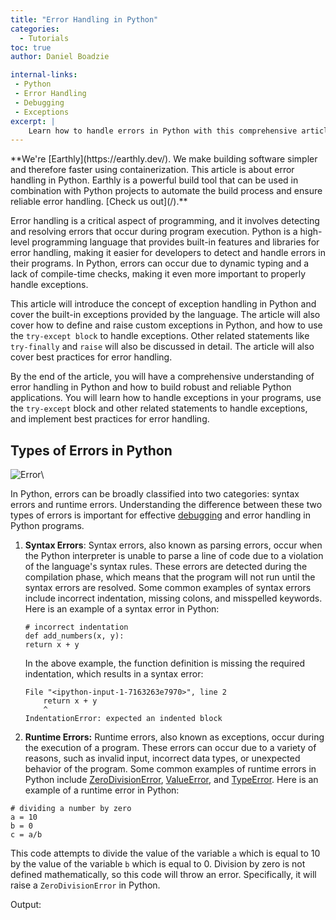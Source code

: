 ```yaml
---
title: "Error Handling in Python"
categories:
  - Tutorials
toc: true
author: Daniel Boadzie

internal-links:
 - Python
 - Error Handling
 - Debugging
 - Exceptions
excerpt: |
    Learn how to handle errors in Python with this comprehensive article. From syntax errors to runtime errors, you'll discover how to use the `try-except` block, raise custom exceptions, and implement best practices for error handling.
---
```

<!--sgpt-->**We're [Earthly](https://earthly.dev/). We make building software simpler and therefore faster using containerization. This article is about error handling in Python. Earthly is a powerful build tool that can be used in combination with Python projects to automate the build process and ensure reliable error handling. [Check us out](/).**

Error handling is a critical aspect of programming, and it involves detecting and resolving errors that occur during program execution. Python is a high-level programming language that provides built-in features and libraries for error handling, making it easier for developers to detect and handle errors in their programs. In Python, errors can occur due to dynamic typing and a lack of compile-time checks, making it even more important to properly handle exceptions.

This article will introduce the concept of exception handling in Python and cover the built-in exceptions provided by the language. The article will also cover how to define and raise custom exceptions in Python, and how to use the `try-except block` to handle exceptions. Other related statements like `try-finally` and `raise` will also be discussed in detail. The article will also cover best practices for error handling.

By the end of the article, you will have a comprehensive understanding of error handling in Python and how to build robust and reliable Python applications. You will learn how to handle exceptions in your programs, use the `try-except` block and other related statements to handle exceptions, and implement best practices for error handling.

## Types of Errors in Python

![Error]({{site.images}}{{page.slug}}/error.png)\

In Python, errors can be broadly classified into two categories: syntax errors and runtime errors. Understanding the difference between these two types of errors is important for effective [debugging](/blog/printf-debugging) and error handling in Python programs.

1. **Syntax Errors**: Syntax errors, also known as parsing errors, occur when the Python interpreter is unable to parse a line of code due to a violation of the language's syntax rules. These errors are detected during the compilation phase, which means that the program will not run until the syntax errors are resolved. Some common examples of syntax errors include incorrect indentation, missing colons, and misspelled keywords. Here is an example of a syntax error in Python:

      ~~~{.python caption="error-handling-in-python.ipynb"}
      # incorrect indentation
      def add_numbers(x, y):
      return x + y
      ~~~

      In the above example, the function definition is missing the required indentation, which results in a syntax error:

      ~~~{ caption="Output"}
      File "<ipython-input-1-7163263e7970>", line 2
          return x + y
          ^
      IndentationError: expected an indented block
      ~~~

2. **Runtime Errors:** Runtime errors, also known as exceptions, occur during the execution of a program. These errors can occur due to a variety of reasons, such as invalid input, incorrect data types, or unexpected behavior of the program. Some common examples of runtime errors in Python include [ZeroDivisionError](https://docs.python.org/3/library/exceptions.html#ZeroDivisionError), [ValueError](https://docs.python.org/3/library/exceptions.html#ValueError), and [TypeError](https://docs.python.org/3/library/exceptions.html#TypeError). Here is an example of a runtime error in Python:

~~~{.python caption="error-handling-in-python.ipynb"}
# dividing a number by zero
a = 10
b = 0
c = a/b
~~~

This code attempts to divide the value of the variable `a` which is equal to 10 by the value of the variable `b` which is equal to 0. Division by zero is not defined mathematically, so this code will throw an error. Specifically, it will raise a `ZeroDivisionError` in Python.

Output:

~~~{ caption="Output"}
